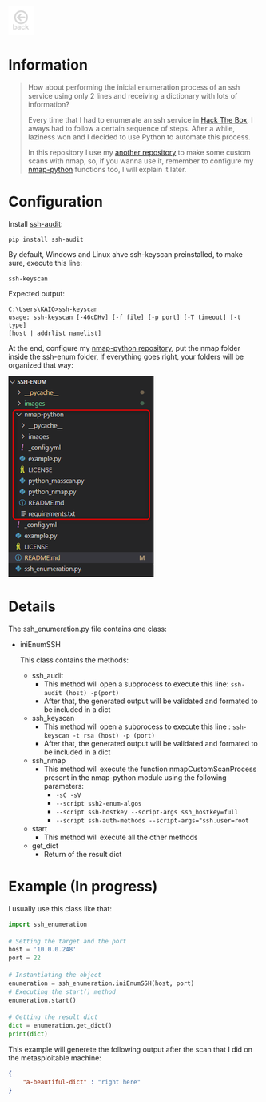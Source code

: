 <a href="https://kaio6fellipe.github.io/"><img src="./images/back-home.png" alt="Home Page" width="50" height="58" style="filter: grayscale(100%)"></a> 

# Information
> How about performing the inicial enumeration process of an ssh service using only 2 lines and receiving a dictionary with lots of information?
>
> Every time that I had to enumerate an ssh service in [Hack The Box](https://www.hackthebox.com/), I aways had to follow a certain sequence of steps. After a while, laziness won and I decided to use Python to automate this process.
>
> In this repository I use my [another repository](https://kaio6fellipe.github.io/nmap-python/) to make some custom scans with nmap, so, if you wanna use it, remember to configure my [nmap-python](https://kaio6fellipe.github.io/nmap-python/) functions too, I will explain it later.

# Configuration

Install [ssh-audit](https://github.com/jtesta/ssh-audit):
```shell
pip install ssh-audit
```

By default, Windows and Linux ahve ssh-keyscan preinstalled, to make sure, execute this line:
```shell
ssh-keyscan
```
Expected output:
```console
C:\Users\KAIO>ssh-keyscan                                                                                               usage: ssh-keyscan [-46cDHv] [-f file] [-p port] [-T timeout] [-t type]                                                                    [host | addrlist namelist] 
```

At the end, configure my [nmap-python repository](https://kaio6fellipe.github.io/nmap-python/), put the nmap folder inside the ssh-enum folder, if everything goes right, your folders will be organized that way:

![folders](./images/folders.png)

# Details

The ssh_enumeration.py file contains one class:
- iniEnumSSH

    This class contains the methods:
    - ssh_audit
      - This method will open a subprocess to execute this line: ```ssh-audit (host) -p(port)```
      - After that, the generated output will be validated and formated to be included in a dict
    - ssh_keyscan
      - This method will open a subprocess to execute this line : ```ssh-keyscan -t rsa (host) -p (port)```
      - After that, the generated output will be validated and formated to be included in a dict
    - ssh_nmap
      - This method will execute the function nmapCustomScanProcess present in the nmap-python module using the following parameters:
        - ```-sC -sV```
        - ```--script ssh2-enum-algos```
        - ```--script ssh-hostkey --script-args ssh_hostkey=full```
        - ```--script ssh-auth-methods --script-args="ssh.user=root```
    - start
      - This method will execute all the other methods
    - get_dict
      - Return of the result dict

# Example (In progress)

I usually use this class like that:

```python
import ssh_enumeration

# Setting the target and the port
host = '10.0.0.248'
port = 22

# Instantiating the object
enumeration = ssh_enumeration.iniEnumSSH(host, port)
# Executing the start() method
enumeration.start()

# Getting the result dict
dict = enumeration.get_dict()
print(dict)
```
This example will generete the following output after the scan that I did on the metasploitable machine:
```json
{
    "a-beautiful-dict" : "right here"
}
```